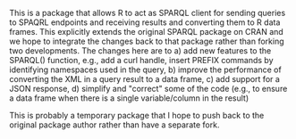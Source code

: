 This is a package that allows R to act as SPARQL client for sending
queries to SPAQRL endpoints and receiving results and converting them
to R data frames.
This explicitly extends the original SPARQL package on CRAN and
we hope to integrate the changes back to that package rather than forking two
developments.
The changes here are to 
  a) add new features to the SPARQL() function, e.g., add a curl handle,
    insert PREFIX commands by identifying namespaces used in the query,
  b) improve the performance of converting the XML in a query result to a data frame,
  c) add support for a JSON response,
  d) simplify and "correct" some of the code (e.g., to ensure a data frame when there is a
    single variable/column in the result)

This is probably a temporary package that I hope to push back to the original package author
rather than have a separate fork.